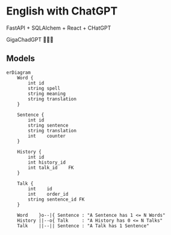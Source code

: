 # English with ChatGPT

FastAPI + SQLAlchem + React + CHatGPT

GigaChadGPT 🗿🗿🗿


## Models

```mermaid
erDiagram
	Word {
		int id
		string spell
		string meaning
		string translation
	}

	Sentence {
		int id
		string sentence
		string translation
		int    counter
	}

	History {
		int id
		int history_id
		int talk_id    FK
	}

	Talk {
		int    id
		int    order_id
		string sentence_id FK
	}

	Word    }o--|{ Sentence : "A Sentence has 1 <= N Words"
	History ||--o{ Talk     : "A History has 0 <= N Talks"
	Talk    ||--|| Sentence : "A Talk has 1 Sentence"
```
